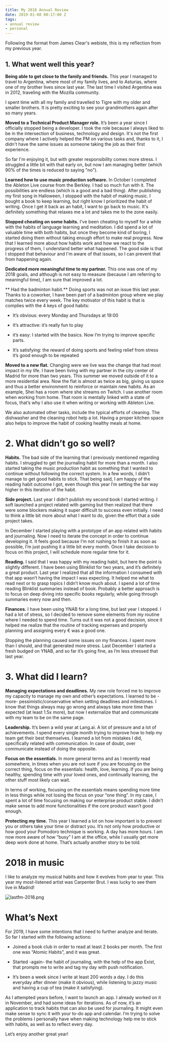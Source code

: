 ```yaml
---
title: My 2018 Annual Review
date: 2019-01-08 00:17:00 Z
tags:
- annual review
- personal
---
```


Following the format from James Clear's webiste, this is my reflection from my previous year.

## 1. What went well this year?

**Being able to get close to the family and friends.** This year I managed to travel to Argentina, where most of my family lives, and to Asturias, where one of my brother lives since last year. The last time I visited Argentina was in 2012, traveling with the Mozilla community.

I spent time with all my family and travelled to Tigre with my older and smaller brothers. It is pretty exciting to see your grandmothers again after so many years.

**Moved to a Technical Product Manager role.** It’s been a year since I officially stopped being a developer. I took the role because I always liked to be in the intersection of business, technology and design. It's not the first company where I actively helped the PM on various tasks and, thanks to it, I didn't have the same issues as someone taking the job as their first experience.

So far I'm enjoying it, but with greater responsibility comes more stress. I struggled a little bit with that early on, but now I am managing better (which 90% of the times is reduced to saying "no").

**Learned how to use music production software.** In October I completed the Ableton Live course from the Berkley. I had so much fun with it. The possibilities are endless (which is a good and a bad thing). After publishing my first song in Halloween, I stopped with the habit of making music. I bought a book to keep learning, but right know I prioritized the habit of writing. Once I get it back as an habit, I want to go back to music. It's definitely something that relaxes me a lot and takes me to the zone easily.

**Stopped cheating on some habits.** I've been cheating to myself for a while with the habits of language learning and meditation. I did spend a lot of valuable time with both habits, but once they become kind of boring, I started doing them without taking enough effort to make real progress. Now that I learned more about how habits work and how we react to the progress of them, I understand better what happened. The good side is that I stopped that behaviour and I'm aware of that issues, so I can prevent that from happening again.

**Dedicated more meaningful time to my partner.** This one was one of my 2018 goals, and although is not easy to measure (because I am referring to meaningful time), I am sure that improved a lot.

** Had the badminton habit.** Doing sports was not an issue this last year. Thanks to a coworker, I have been part of a badminton group where we play matches twice every week. The key motivator of this habit is that is complies with the 4 keys of good habits:

* It’s obvious: every Monday and Thursdays at 19:00

* It’s attractive: it’s really fun to play

* it’s easy: I started with the basics. Now I’m trying to improve specific parts.

* It’s satisfying: the reward of doing sports and feeling relief from stress it’s good enough to be repeated

**Moved to a new flat.** Changing were we live was the change that had most impact in my life. I have been living with my partner in the city center of Madrid for more than two years. This summer we moved outside of it to a more residential area. Now the flat is almost as twice as big, giving us space and thus a better environment to reinforce or maintain new habits. As an example, Shei has a room where she streams on Twitch. I use another room when working from home. That room is mentally linked with a state of focus, that’s why I also use it when writing or working with Ableton Live.

We also automated other tasks, include the typical efforts of cleaning. The dishwasher and the cleaning robot help a lot. Having a proper kitchen space also helps to improve the habit of cooking healthy meals at home.

# 2. What didn’t go so well?

**Habits.** The bad side of the learning that I previously mentioned regarding habits. I struggled to get the journaling habit for more than a month. I also started taking the music production habit as something that I wanted to continue without following the correct system. In a few words, I didn’t manage to get good habits to stick. That being said, I am happy of the reading habit outcome I got, even though this year I’m setting the bar way higher in this iteration of the habit.

**Side project.** Last year I didn’t publish my second book I started writing. I soft launched a project related with gaming but then realized that there were some blockers making it super difficult to success even initially. I need to think a little bit more about what I want to do, given the effort that a side project takes.

In December I started playing with a prototype of an app related with habits and journaling. Now I need to iterate the concept in order to continue developing it. It feels good because I’m not rushing to finish it as soon as possible, I’m just pushing it a little bit every month. Once I take decision to focus on this project, I will schedule more regular time for it.

**Reading.** I said that I was happy with my reading habit, but here the point is slightly different. I have been using Blinklist for two years, and it’s definitely a great product. Last year I realized that all the information I consumed with that app wasn’t having the impact I was expecting. It helped me what to read next or to grasp topics I didn’t know much about. I spend a lot of time reading Blinklist summaries instead of book. Probably a better approach is to focus on deep diving into specific books regularly, while going through summaries every now and then.

**Finances.** I have been using YNAB for a long time, but last year I stopped. I had a lot of stress, so I decided to remove some elements from my routine where I needed to spend time. Turns out it was not a good decision, since it helped me realize that the routine of tracking expenses and properly planning and assigning every € was a good one.

Stopping the planning caused some issues on my finances. I spent more than I should, and that generated more stress. Last December I started a fresh budged on YNAB, and so far it’s going fine, as I’m less stressed that last year.

# 3. What did I learn?

**Managing expectations and deadlines.** My new role forced me to improve my capacity to manage my own and other’s expectations. I learned to be -more- pessimistic/conservative when setting deadlines and milestones. I know that things always may go wrong and always take more time than expected (at least 1.5x more), but now I externalize that and communicate with my team to be on the same page.

**Leadership.** It’s been a wild year at Lang.ai. A lot of pressure and a lot of achievements.  I spend every single month trying to improve how to help my team get their best themselves. I learned a lot from mistakes I did, specifically related with communication. In case of doubt, over communicate instead of doing the opposite.

**Focus on the essentials.** In more general terms and as I recently read somewhere, in times when you are not sure if you are focusing on the correct thing, focus on the essentials: health, love, learning. If you are being healthy, spending time with your loved ones, and continually learning, the other stuff most likely can wait.

In terms of working, focusing on the essentials means spending more time in less things while not losing the focus on your “one thing”. In my case, I spent a lot of time focusing on making our enterprise product stable. I didn’t make sense to add more functionalities if the core product wasn’t good enough.

**Protecting my time.** This year I learned a lot on how important is to prevent you or others take your time or distract you. It’s not only how productive or how good your Pomodoro technique is working. A day has more hours. I am now more aware of how “busy” I am at the office, while I usually get more deep work done at home. That’s actually another story to be told.

# 2018 in music

I like to analyze my musical habits and how it evolves from year to year. This year my most-listened artist was Carpenter Brut. I was lucky to see them live in Madrid!

![lastfm-2018.png](/uploads/lastfm-2018.png)

# What’s Next

For 2019, I have some intentions that I need to further analyze and iterate. So far I started with the following actions:

* Joined a book club in order to read at least 2 books per month. The first one was “Atomic Habits”, and it was great.

* Started -again- the habit of journaling, with the help of the app Exist, that prompts me to write and tag my day with push notification.

* It’s been a week since I write at least 200 words a day. I do this everyday after dinner (make it obvious), while listening to jazzy music and having a cup of tea (make it satisfying).

As I attempted years before, I want to launch an app. I already worked on it in November, and had some ideas for iterations.  As of now, it’s an application to track habits that can also be used for journaling. It might even make sense to sync it with your to-do app and calendar. I’m trying to solve the problems I personally have when making technology help me to stick with habits, as well as to reflect every day.

Let’s enjoy another great year!